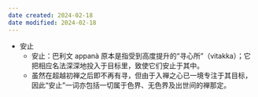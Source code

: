 ```yaml
---
date created: 2024-02-18
date modified: 2024-02-18
---
```

- 安止
    - 安止：巴利文 appanà 原本是指受到高度提升的“寻心所”（vitakka）；它把相应名法深深地投入于目标里，致使它们安止于其中。
    - 虽然在超越初禅之后即不再有寻，但由于入禅之心已一境专注于其目标，因此“安止”一词亦包括一切属于色界、无色界及出世间的禅那定。
